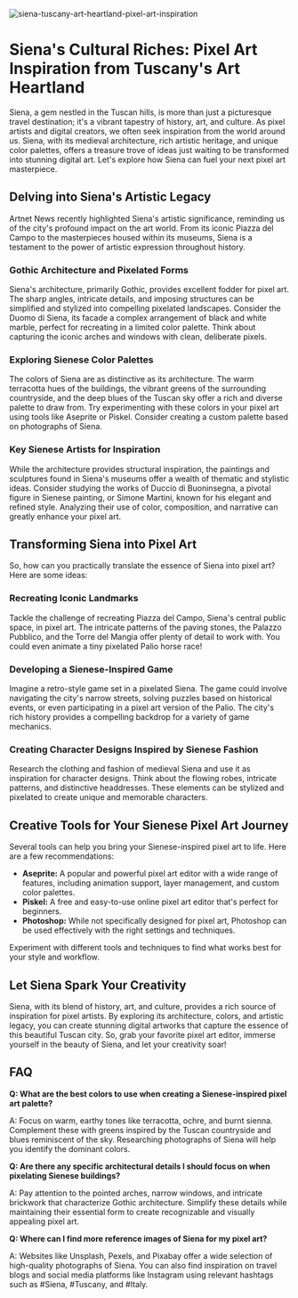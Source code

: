 ![siena-tuscany-art-heartland-pixel-art-inspiration](https://images.pexels.com/photos/33322762/pexels-photo-33322762.jpeg?auto=compress&cs=tinysrgb&fit=crop&h=627&w=1200)

# Siena's Cultural Riches: Pixel Art Inspiration from Tuscany's Art Heartland

Siena, a gem nestled in the Tuscan hills, is more than just a picturesque travel destination; it's a vibrant tapestry of history, art, and culture. As pixel artists and digital creators, we often seek inspiration from the world around us. Siena, with its medieval architecture, rich artistic heritage, and unique color palettes, offers a treasure trove of ideas just waiting to be transformed into stunning digital art. Let's explore how Siena can fuel your next pixel art masterpiece.

## Delving into Siena's Artistic Legacy

Artnet News recently highlighted Siena's artistic significance, reminding us of the city's profound impact on the art world. From its iconic Piazza del Campo to the masterpieces housed within its museums, Siena is a testament to the power of artistic expression throughout history. 

### Gothic Architecture and Pixelated Forms

Siena's architecture, primarily Gothic, provides excellent fodder for pixel art. The sharp angles, intricate details, and imposing structures can be simplified and stylized into compelling pixelated landscapes. Consider the Duomo di Siena, its facade a complex arrangement of black and white marble, perfect for recreating in a limited color palette. Think about capturing the iconic arches and windows with clean, deliberate pixels.

### Exploring Sienese Color Palettes

The colors of Siena are as distinctive as its architecture. The warm terracotta hues of the buildings, the vibrant greens of the surrounding countryside, and the deep blues of the Tuscan sky offer a rich and diverse palette to draw from.  Try experimenting with these colors in your pixel art using tools like Aseprite or Piskel. Consider creating a custom palette based on photographs of Siena. 

### Key Sienese Artists for Inspiration

While the architecture provides structural inspiration, the paintings and sculptures found in Siena's museums offer a wealth of thematic and stylistic ideas.  Consider studying the works of Duccio di Buoninsegna, a pivotal figure in Sienese painting, or Simone Martini, known for his elegant and refined style. Analyzing their use of color, composition, and narrative can greatly enhance your pixel art.

## Transforming Siena into Pixel Art

So, how can you practically translate the essence of Siena into pixel art? Here are some ideas:

### Recreating Iconic Landmarks

Tackle the challenge of recreating Piazza del Campo, Siena's central public space, in pixel art. The intricate patterns of the paving stones, the Palazzo Pubblico, and the Torre del Mangia offer plenty of detail to work with. You could even animate a tiny pixelated Palio horse race!

### Developing a Sienese-Inspired Game

Imagine a retro-style game set in a pixelated Siena. The game could involve navigating the city's narrow streets, solving puzzles based on historical events, or even participating in a pixel art version of the Palio. The city's rich history provides a compelling backdrop for a variety of game mechanics.

### Creating Character Designs Inspired by Sienese Fashion

Research the clothing and fashion of medieval Siena and use it as inspiration for character designs. Think about the flowing robes, intricate patterns, and distinctive headdresses. These elements can be stylized and pixelated to create unique and memorable characters.

## Creative Tools for Your Sienese Pixel Art Journey

Several tools can help you bring your Sienese-inspired pixel art to life. Here are a few recommendations:

*   **Aseprite:** A popular and powerful pixel art editor with a wide range of features, including animation support, layer management, and custom color palettes.
*   **Piskel:** A free and easy-to-use online pixel art editor that's perfect for beginners.
*   **Photoshop:** While not specifically designed for pixel art, Photoshop can be used effectively with the right settings and techniques.

Experiment with different tools and techniques to find what works best for your style and workflow.

## Let Siena Spark Your Creativity

Siena, with its blend of history, art, and culture, provides a rich source of inspiration for pixel artists. By exploring its architecture, colors, and artistic legacy, you can create stunning digital artworks that capture the essence of this beautiful Tuscan city. So, grab your favorite pixel art editor, immerse yourself in the beauty of Siena, and let your creativity soar!

## FAQ

**Q: What are the best colors to use when creating a Sienese-inspired pixel art palette?**

A: Focus on warm, earthy tones like terracotta, ochre, and burnt sienna. Complement these with greens inspired by the Tuscan countryside and blues reminiscent of the sky. Researching photographs of Siena will help you identify the dominant colors.

**Q: Are there any specific architectural details I should focus on when pixelating Sienese buildings?**

A: Pay attention to the pointed arches, narrow windows, and intricate brickwork that characterize Gothic architecture. Simplify these details while maintaining their essential form to create recognizable and visually appealing pixel art.

**Q: Where can I find more reference images of Siena for my pixel art?**

A: Websites like Unsplash, Pexels, and Pixabay offer a wide selection of high-quality photographs of Siena. You can also find inspiration on travel blogs and social media platforms like Instagram using relevant hashtags such as #Siena, #Tuscany, and #Italy.
